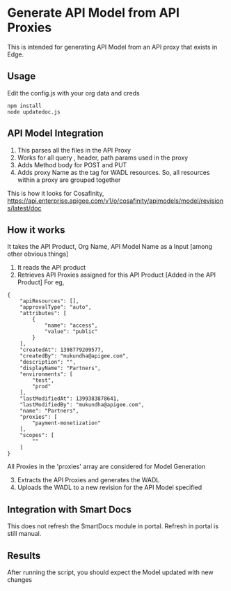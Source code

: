 # Generate API Model from API Proxies

This is intended for generating API Model from an API proxy that exists in Edge. 


## Usage
Edit the config.js with your org data and creds

```
npm install
node updatedoc.js
```

## API Model Integration

1. This parses all the files in the API Proxy
2. Works for all query , header, path params used in the proxy
3. Adds Method body for POST and PUT
4. Adds proxy Name as the tag for WADL resources. So, all resources within a proxy are grouped together

This is how it looks for Cosafinity,
https://api.enterprise.apigee.com/v1/o/cosafinity/apimodels/model/revisions/latest/doc


## How it works

It takes the API Product, Org Name, API Model Name as a Input [among other obvious things]

1. It reads the API product
2. Retrieves API Proxies assigned for this API Product [Added in the API Product]
For eg,

```
{
    "apiResources": [],
    "approvalType": "auto",
    "attributes": [
        {
            "name": "access",
            "value": "public"
        }
    ],
    "createdAt": 1398779209577,
    "createdBy": "mukundha@apigee.com",
    "description": "",
    "displayName": "Partners",
    "environments": [
        "test",
        "prod"
    ],
    "lastModifiedAt": 1399383878641,
    "lastModifiedBy": "mukundha@apigee.com",
    "name": "Partners",
    "proxies": [
        "payment-monetization"
    ],
    "scopes": [
        ""
    ]
}
```

All Proxies in the 'proxies' array are considered for Model Generation

3. Extracts the API Proxies and generates the WADL
4. Uploads the WADL to a new revision for the API Model specified

## Integration with Smart Docs
This does not refresh the SmartDocs module in portal. Refresh in portal is still manual.

## Results
After running the script, you should expect the Model updated with new changes



